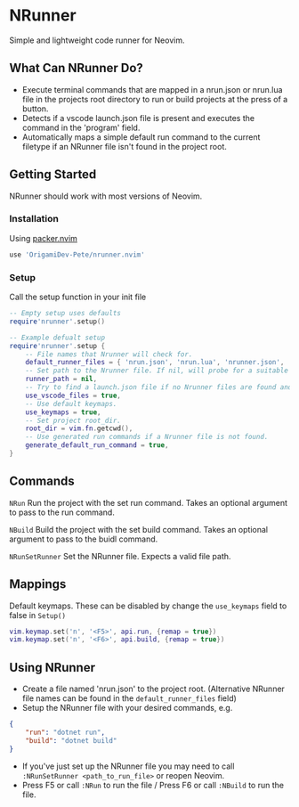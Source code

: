 # NRunner

Simple and lightweight code runner for Neovim.
## What Can NRunner Do?
- Execute terminal commands that are mapped in a nrun.json or nrun.lua file in the projects root directory to run or build projects at the press of a button.
- Detects if a vscode launch.json file is present and executes the command in the 'program' field.
- Automatically maps a simple default run command to the current filetype if an NRunner file isn't found in the project root.

## Getting Started
NRunner should work with most versions of Neovim.
### Installation
Using [packer.nvim](https://github.com/wbthomason/packer.nvim)
```lua
use 'OrigamiDev-Pete/nrunner.nvim'
```
### Setup
Call the setup function in your init file
```lua
-- Empty setup uses defaults
require'nrunner'.setup()

-- Example defualt setup
require'nrunner'.setup {
    -- File names that Nrunner will check for.
	default_runner_files = { 'nrun.json', 'nrun.lua', 'nrunner.json', 'nrunner.lua' },
    -- Set path to the Nrunner file. If nil, will probe for a suitable file.
	runner_path = nil,
    -- Try to find a launch.json file if no Nrunner files are found and runner_path is nil.
	use_vscode_files = true,
    -- Use default keymaps.
	use_keymaps = true,
    -- Set project root_dir.
	root_dir = vim.fn.getcwd(),
    -- Use generated run commands if a Nrunner file is not found.
	generate_default_run_command = true,
}
```
## Commands
`NRun` Run the project with the set run command. Takes an optional argument to pass to the run command.

`NBuild` Build the project with the set build command. Takes an optional argument to pass to the  buidl command.

`NRunSetRunner` Set the NRunner file. Expects a valid file path.

## Mappings
Default keymaps. These can be disabled by change the `use_keymaps` field to false in `Setup()`
```lua
vim.keymap.set('n', '<F5>', api.run, {remap = true})
vim.keymap.set('n', '<F6>', api.build, {remap = true})
```

## Using NRunner
- Create a file named 'nrun.json' to the project root. (Alternative NRunner file names can be found in the `default_runner_files` field)
- Setup the NRunner file with your desired commands, e.g.
```json
{
    "run": "dotnet run",
    "build": "dotnet build"
}
```
- If you've just set up the NRunner file you may need to call `:NRunSetRunner <path_to_run_file>` or reopen Neovim.
- Press F5 or call `:NRun` to run the file / Press F6 or call `:NBuild` to run the file.